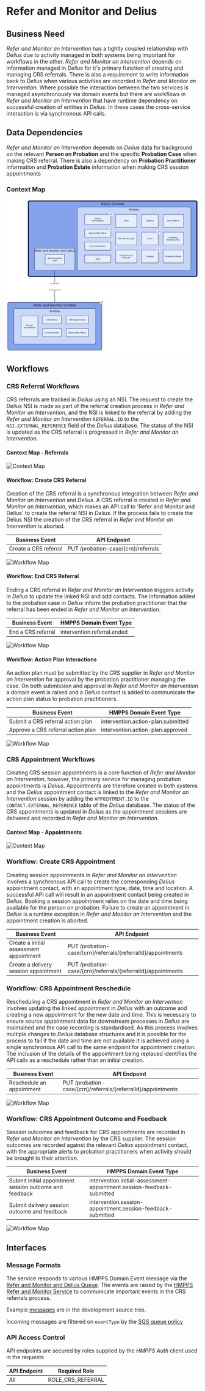 # Refer and Monitor and Delius

## Business Need

_Refer and Monitor an Intervention_ has a tightly coupled relationship with _Delius_ due to activity managed in both systems being important for workflows in the other. _Refer and Monitor an Intervention_ depends on information managed in _Delius_ for it's primary function of creating and managing CRS referrals. There is also a requirement to write information back to _Delius_ when various activities are recorded in _Refer and Monitor an Intervention_. Where possible the interaction between the two services is managed asynchronously via domain events but there are workflows in _Refer and Monitor an Intervention_ that have runtime dependency on successful creation of entities in _Delius_. In these cases the cross-service interaction is via synchronous API calls.

## Data Dependencies

_Refer and Monitor an Intervention_ depends on _Delius_ data for background on the relevant **Person on Probation** and the specific **Probation Case** when making CRS referral. There is also a dependency on **Probation Practitioner** information and **Probation Estate** information when making CRS session appointments

### Context Map

![Context Map](./tech-docs/source/img/randm-and-delius-dependencies-context-map.svg)

## Workflows

### CRS Referral Workflows

CRS referrals are tracked in _Delius_ using an NSI. The request to create the _Delius_ NSI is made as part of the referral creation process in _Refer and Monitor an Intervention_, and the NSI is linked to the referral by adding the _Refer and Monitor an Intervention_ `REFERRAL.ID` to the `NSI.EXTERNAL_REFERENCE` field of the _Delius_ database. The status of the NSI is updated as the CRS referral is progressed in _Refer and Monitor an Intervention_.

#### Context Map - Referrals

![Context Map](./img/randm-and-delius-referral-context-map.svg)

#### Workflow: Create CRS Referral

Creation of the CRS referral is a synchronous integration between _Refer and Monitor an Intervention_ and _Delius_. A CRS referral is created in _Refer and Monitor an Intervention_, which makes an API call to 'Refer and Monitor and Delius' to create the referral NSI in _Delius_. If the process fails to create the Delius NSI the creation of the CRS referral in _Refer and Monitor an Intervention_ is aborted.

| Business Event        | API Endpoint                        |
|-----------------------|-------------------------------------|
| Create a CRS referral | PUT /probation-case/{crn}/referrals |

![Workflow Map](./img/randm-and-delius-workflow-create-crs-referral.svg)

#### Workflow: End CRS Referral

Ending a CRS referral in _Refer and Monitor an Intervention_ triggers activity in _Delius_ to update the linked NSI and add contacts. The information added to the probation case in _Delius_ inform the probation practitioner that the referral has been ended in _Refer and Monitor an Intervention_.

| Business Event     | HMPPS Domain Event Type     |
|--------------------|-----------------------------|
| End a CRS referral | intervention.referral.ended |

![Workflow Map](./img/randm-and-delius-workflow-end-crs-referral.svg)

#### Workflow: Action Plan Interactions

An action plan must be submitted by the CRS supplier in _Refer and Monitor an Intervention_ for approval by the probation practitioner managing the case. On both submission and approval in _Refer and Monitor an Intervention_ a domain event is raised and a _Delius_ contact is added to communicate the action plan status to probation practitioners.

| Business Event                     | HMPPS Domain Event Type            |
|------------------------------------|------------------------------------|
| Submit a CRS referral action plan  | intervention.action-plan.submitted |
| Approve a CRS referral action plan | intervention.action-plan.approved  |

![Workflow Map](./img/randm-and-delius-workflow-action-plan.svg)

### CRS Appointment Workflows

Creating CRS session appointments is a core function of _Refer and Monitor an Intervention_, however, the primary service for managing probation appointments is _Delius_. Appointments are therefore created in both systems and the _Delius_ appointment contact is linked to the _Refer and Monitor an Intervention_ session by adding the `APPOINTMENT.ID` to the `CONTACT.EXTERNAL_REFERENCE` table of the _Delius_ database. The status of the CRS appointments is updated in _Delius_ as the appointment sessions are delivered and recorded in _Refer and Monitor an Intervention_.

#### Context Map - Appointments

![Context Map](./img/randm-and-delius-appointment-context-map.svg)

### Workflow: Create CRS Appointment

Creating session appointments in _Refer and Monitor an Intervention_ involves a synchronous API call to create the corresponding _Delius_ appointment contact, with an appointment type, date, time and location. A successful API call will result in an appointment contact being created in _Delius_. Booking a session appointment relies on the date and time being available for the person on probation. Failure to create an appointment in _Delius_ is a runtime exception in _Refer and Monitor an Intervention_ and the appointment creation is aborted.

| Business Event                          | API Endpoint                                                  |
|-----------------------------------------|---------------------------------------------------------------|
| Create a initial assessment appointment | PUT /probation-case/{crn}/referrals/{referralId}/appointments |
| Create a delivery session appointment   | PUT /probation-case/{crn}/referrals/{referralId}/appointments |

### Workflow: CRS Appointment Reschedule

Rescheduling a CRS appointment in _Refer and Monitor an Intervention_ involves updating the linked appointment in _Delius_ with an outcome and creating a new appointment for the new date and time. This is necessary to ensure source appointment data for downstream processes in _Delius_ are maintained and the case recording is standardised. As this process involves multiple changes to _Delius_ database structures and it is possible for the process to fail if the date and time are not available it is achieved using a single synchronous API call to the same endpoint for appointment creation. The inclusion of the details of the appointment being replaced identifies the API calls as a reschedule rather than an initial creation.

| Business Event            | API Endpoint                                                  |
|---------------------------|---------------------------------------------------------------|
| Reschedule an appointment | PUT /probation-case/{crn}/referrals/{referralId}/appointments |

![Workflow Map](./img/randm-and-delius-workflow-appointment-reschedule.svg)

### Workflow: CRS Appointment Outcome and Feedback

Session outcomes and feedback for CRS appointments are recorded in _Refer and Monitor an Intervention_ by the CRS supplier. The session outcomes are recorded against the relevant _Delius_ appointment contact, with the appropriate alerts to probation practitioners when activity should be brought to their attention.

| Business Event                                          | HMPPS Domain Event Type                                                |
|---------------------------------------------------------|------------------------------------------------------------------------|
| Submit initial appointment session outcome and feedback | intervention.initial-assessment-appointment.session-feedback-submitted |
| Submit delivery session outcome and feedback            | intervention.session-appointment.session-feedback-submitted            |

![Workflow Map](./img/randm-and-delius-workflow-appointment-feedback.svg)

## Interfaces

### Message Formats

The service responds to various HMPPS Domain Event message via the
[Refer and Monitor and Delius Queue](https://github.com/ministryofjustice/cloud-platform-environments/blob/main/namespaces/live.cloud-platform.service.justice.gov.uk/hmpps-probation-integration-services-prod/resources/refer-and-monitor-and-delius-queue.tf).
The events are raised by the [HMPPS Refer and Monitor Service](https://github.com/ministryofjustice/hmpps-interventions-service) to communicate important events in the CRS referrals process.

Example [messages](./src/dev/resources/messages/) are in the development source tree.

Incoming messages are filtered on `eventType` by the [SQS queue policy](https://github.com/ministryofjustice/cloud-platform-environments/blob/114fda2e35b6a6c8ee08c3a54317154dcde2c336/namespaces/live.cloud-platform.service.justice.gov.uk/hmpps-probation-integration-services-prod/resources/refer-and-monitor-and-delius-queue.tf#L6-L12)

### API Access Control

API endpoints are secured by roles supplied by the _HMPPS Auth_ client used in the requests

| API Endpoint | Required Role       |
|--------------|---------------------|
| All          | ROLE\_CRS\_REFERRAL |
